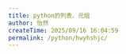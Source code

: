```yaml
---
title: python的列表、元组
author: 怡然
createTime: 2025/09/16 16:04:59
permalink: /python/hwyhshjc/
---
```

